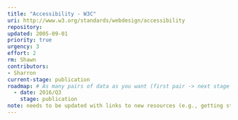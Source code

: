 ```yaml
---
title: "Accessibility - W3C"
uri: http://www.w3.org/standards/webdesign/accessibility
repository:
updated: 2005-09-01
priority: true
urgency: 3
effort: 2
rm: Shawn
contributors:
- Sharron
current-stage: publication
roadmap: # As many pairs of data as you want (first pair -> next stage in the tool)
  - date: 2016/Q3
    stage: publication
note: needs to be updated with links to new resources (e.g., getting started, easy checks)
---
```

